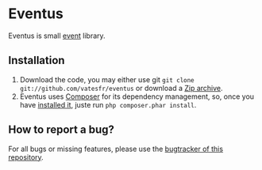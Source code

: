 # Eventus

Eventus is small [event](https://en.wikipedia.org/wiki/Event_%28computing%29) library.

## Installation

1. Download the code, you may either use git `git clone git://github.com/vatesfr/eventus` or download a [Zip archive](https://github.com/vatesfr/eventus/archive/master.zip).
2. Eventus uses [Composer](https://getcomposer.org) for its dependency management, so, once you have [installed it](https://getcomposer.org/download/), juste run `php composer.phar install`.

## How to report a bug?

For all bugs or missing features, please use the [bugtracker of this repository](https://github.com/vatesfr/eventus/issues).
